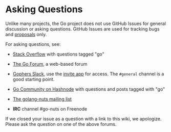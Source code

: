 # Asking Questions

Unlike many projects, the Go project does not use GitHub Issues for general discussion or asking questions. GitHub Issues are used for tracking bugs and [proposals](https://golang.org/s/proposal-process) only.

For asking questions, see:

* [Stack Overflow](https://stackoverflow.com/questions/tagged/go) with questions tagged "go"

* [The Go Forum](https://forum.golangbridge.org/), a web-based forum

* [Gophers Slack](https://gophers.slack.com), use the [invite app](https://invite.slack.golangbridge.org/) for access. The `#general` channel is a good starting point.

* [Go Community on Hashnode](https://hashnode.com/n/go) with questions and posts tagged with "go"

* [The golang-nuts mailing list](https://groups.google.com/d/forum/golang-nuts)

* **IRC** channel #go-nuts on Freenode

If we closed your issue as a question with a link to this wiki, we apologize. Please ask the question on one of the above forums.
